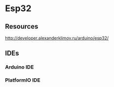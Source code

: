 # Esp32
## Resources
http://developer.alexanderklimov.ru/arduino/esp32/
## IDEs
### Arduino IDE
### PlatformIO IDE
